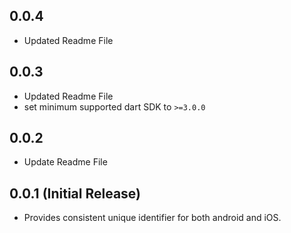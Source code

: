 ## 0.0.4
* Updated Readme File

## 0.0.3

* Updated Readme File
* set minimum supported dart SDK to `>=3.0.0`

## 0.0.2

* Update Readme File

## 0.0.1 (Initial Release)

* Provides consistent unique identifier for both android and iOS.



